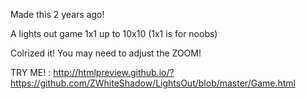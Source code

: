 Made this 2 years ago!

A lights out game 1x1 up to 10x10
(1x1 is for noobs)

Colrized it!
You may need to adjust the ZOOM!

TRY ME! : http://htmlpreview.github.io/?https://github.com/ZWhiteShadow/LightsOut/blob/master/Game.html
